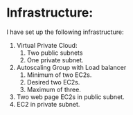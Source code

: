 # Infrastructure:

I have set up the following infrastructure:

1. Virtual Private Cloud:
   1. Two public subnets
   2. One private subnet.
2. Autoscaling Group with Load balancer
   1. Minimum of two EC2s.
   2. Desired two EC2s.
   3. Maximum of three.
3. Two web page EC2s in public subnet.
4. EC2 in private subnet.
